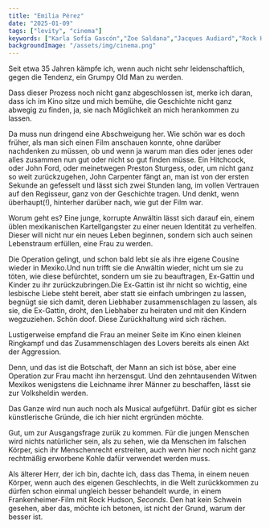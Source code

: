 ```yaml
---
title: "Emilia Pérez"
date: "2025-01-09"
tags: ["levity", "cinema"]
keywords: ["Karla Sofía Gascón","Zoe Saldana","Jacques Audiard","Rock Hudson"]
backgroundImage: "/assets/img/cinema.png"
---
```

Seit etwa 35 Jahren kämpfe ich, wenn auch nicht sehr leidenschaftlich, gegen die Tendenz, ein Grumpy Old Man zu werden.

Dass dieser Prozess noch nicht ganz abgeschlossen ist, merke ich daran, dass ich im Kino sitze und mich bemühe, die Geschichte nicht ganz abwegig zu finden, ja, sie nach Möglichkeit an mich herankommen zu lassen.

Da muss nun dringend eine Abschweigung her. Wie schön war es doch früher, als man sich einen Film anschauen konnte, ohne darüber nachdenken zu müssen, ob und wenn ja warum man dies oder jenes oder alles zusammen nun gut oder nicht so gut finden müsse. Ein Hitchcock, oder John Ford, oder meinetwegen Preston Sturgess, oder, um nicht ganz so weit zurückzugehen, John Carpenter fängt an, man ist von der ersten Sekunde an gefesselt und lässt sich zwei Stunden lang, im vollen Vertrauen auf den Regisseur, ganz von der Geschichte tragen. Und denkt, wenn überhaupt(!), hinterher darüber nach, wie gut der Film war.

Worum geht es? Eine junge, korrupte Anwältin lässt sich darauf ein, einem üblen mexikanischen Kartellgangster zu einer neuen Identität zu verhelfen. Dieser will nicht nur ein neues Leben beginnen, sondern sich auch seinen Lebenstraum erfüllen, eine Frau zu werden. 

Die Operation gelingt, und schon bald lebt sie als ihre eigene Cousine wieder in Mexiko.Und nun trifft sie die Anwältin wieder, nicht um sie zu töten, wie diese befürchtet, sondern um sie zu beauftragen, Ex-Gattin und Kinder zu ihr zurückzubringen.Die Ex-Gattin ist ihr nicht so wichtig, eine lesbische Liebe steht bereit, aber statt sie einfach umbringen zu lassen, begnügt sie sich damit, deren Liebhaber zusammenschlagen zu lassen, als sie, die Ex-Gattin, droht, den Liebhaber zu heiraten und mit den Kindern wegzuziehen. Schön doof. Diese Zurückhaltung wird sich rächen. 

Lustigerweise empfand die Frau an meiner Seite im Kino einen kleinen Ringkampf und das Zusammenschlagen des Lovers bereits als einen Akt der Aggression.

Denn, und das ist die Botschaft, der Mann an sich ist böse, aber eine Operation zur Frau macht ihn herzensgut. Und den zehntausenden Witwen Mexikos wenigstens die Leichname ihrer Männer zu beschaffen, lässt sie zur Volksheldin werden.

Das Ganze wird nun auch noch als Musical aufgeführt. Dafür gibt es sicher künstlerische Gründe, die ich hier nicht ergründen möchte.

Gut, um zur Ausgangsfrage zurük zu kommen. Für die jungen Menschen wird nichts natürlicher sein, als zu sehen, wie da Menschen im falschen Körper, sich ihr Menschenrecht erstreiten, auch wenn hier noch nicht ganz rechtmäßig erworbene Kohle dafür verwendet werden muss.

Als älterer Herr, der ich bin, dachte ich, dass das Thema, in einem neuen Körper, wenn auch des eigenen Geschlechts, in die Welt zurückkommen zu dürfen schon einmal ungleich besser behandelt wurde, in einem Frankenheimer-Film mit Rock Hudson, *Seconds*. Den hat kein Schwein gesehen, aber das, möchte ich betonen, ist nicht der Grund, warum der besser ist.

